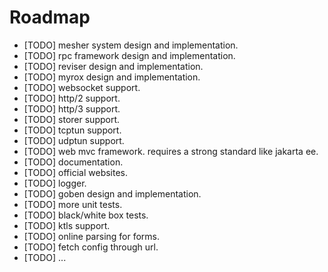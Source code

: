Roadmap
=======

  * [TODO] mesher system design and implementation.
  * [TODO] rpc framework design and implementation.
  * [TODO] reviser design and implementation.
  * [TODO] myrox design and implementation.
  * [TODO] websocket support.
  * [TODO] http/2 support.
  * [TODO] http/3 support.
  * [TODO] storer support.
  * [TODO] tcptun support.
  * [TODO] udptun support.
  * [TODO] web mvc framework. requires a strong standard like jakarta ee.
  * [TODO] documentation.
  * [TODO] official websites.
  * [TODO] logger.
  * [TODO] goben design and implementation.
  * [TODO] more unit tests.
  * [TODO] black/white box tests.
  * [TODO] ktls support.
  * [TODO] online parsing for forms.
  * [TODO] fetch config through url.
  * [TODO] ...

